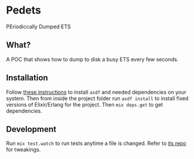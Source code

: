 # Pedets

PEriodiccally Dumped ETS

## What?

A POC that shows how to dump to disk a busy ETS every few seconds.

## Installation

Follow [these instructions](https://gist.github.com/rubencaro/6a28138a40e629b06470) to install `asdf` and needed dependencies on your system. Then from inside the project folder run `asdf install` to install fixed versions of Elixir/Erlang for the project. Then `mix deps.get` to get dependencies.

## Development

Run `mix test.watch` to run tests anytime a file is changed. Refer to [its repo](https://github.com/lpil/mix-test.watch) for tweakings.
